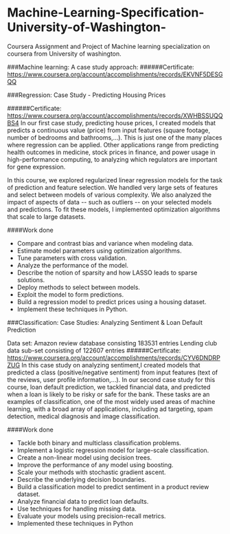 # Machine-Learning-Specification-University-of-Washington-
Coursera Assignment and Project of Machine learning specialization on coursera from University of washington.

###Machine learning: A case study approach:
######Certificate: https://www.coursera.org/account/accomplishments/records/EKVNF5DESGQQ

###Regression:
Case Study - Predicting Housing Prices

######Certificate: https://www.coursera.org/account/accomplishments/records/XWHBSSUQQBS4
In our first case study, predicting house prices, I created models that predicts a continuous value (price) from input features (square footage, number of bedrooms and bathrooms,...).  This is just one of the many places where regression can be applied.  Other applications range from predicting health outcomes in medicine, stock prices in finance, and power usage in high-performance computing, to analyzing which regulators are important for gene expression.

In this course, we explored regularized linear regression models for the task of prediction and feature selection.  We handled very large sets of features and select between models of various complexity.  We also analyzed the impact of aspects of data -- such as outliers -- on your selected models and predictions.  To fit these models, I implemented optimization algorithms that scale to large datasets.

####Work done
* Compare and contrast bias and variance when modeling data.
* Estimate model parameters using optimization algorithms.
* Tune parameters with cross validation.
* Analyze the performance of the model.
* Describe the notion of sparsity and how LASSO leads to sparse solutions.
* Deploy methods to select between models.
* Exploit the model to form predictions. 
* Build a regression model to predict prices using a housing dataset.
* Implement these techniques in Python.


###Classification:
Case Studies: Analyzing Sentiment & Loan Default Prediction

Data set: Amazon review database consisting 183531 entries 
          Lending club data sub-set consisting of 122607 entries
######Certificate: https://www.coursera.org/account/accomplishments/records/CYV6DNDRPZUG
In this case study on analyzing sentiment,I created models that predicted a class (positive/negative sentiment) from input features (text of the reviews, user profile information,...).  In our second case study for this course, loan default prediction, we tackled financial data, and predicted when a loan is likely to be risky or safe for the bank. These tasks are an examples of classification, one of the most widely used areas of machine learning, with a broad array of applications, including ad targeting, spam detection, medical diagnosis and image classification. 

####Work done
* Tackle both binary and multiclass classification problems.
* Implement a logistic regression model for large-scale classification.  
* Create a non-linear model using decision trees.
* Improve the performance of any model using boosting.
* Scale your methods with stochastic gradient ascent.
* Describe the underlying decision boundaries.  
* Build a classification model to predict sentiment in a product review dataset.  
* Analyze financial data to predict loan defaults.
* Use techniques for handling missing data.
* Evaluate your models using precision-recall metrics.
* Implemented these techniques in Python 
